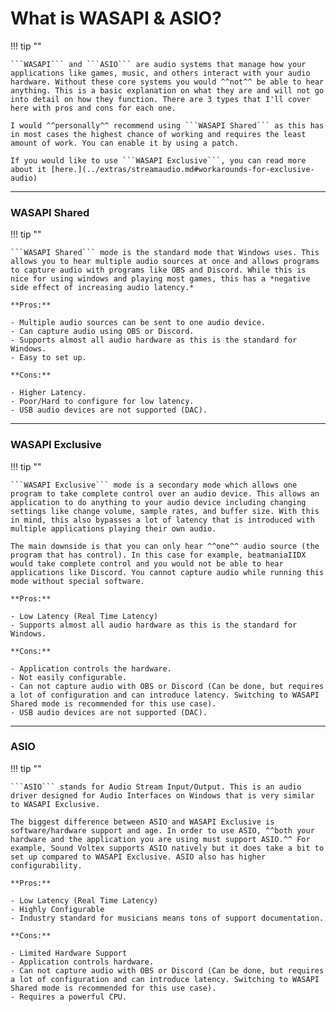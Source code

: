 # What is WASAPI & ASIO?

!!! tip ""

	```WASAPI``` and ```ASIO``` are audio systems that manage how your applications like games, music, and others interact with your audio hardware. Without these core systems you would ^^not^^ be able to hear anything. This is a basic explanation on what they are and will not go into detail on how they function. There are 3 types that I'll cover here with pros and cons for each one.

	I would ^^personally^^ recommend using ```WASAPI Shared``` as this has in most cases the highest chance of working and requires the least amount of work. You can enable it by using a patch.

	If you would like to use ```WASAPI Exclusive```, you can read more about it [here.](../extras/streamaudio.md#workarounds-for-exclusive-audio)

---
### WASAPI Shared

!!! tip ""

	```WASAPI Shared``` mode is the standard mode that Windows uses. This allows you to hear multiple audio sources at once and allows programs to capture audio with programs like OBS and Discord. While this is nice for using windows and playing most games, this has a *negative side effect of increasing audio latency.*

	**Pros:**

	- Multiple audio sources can be sent to one audio device.
	- Can capture audio using OBS or Discord.
	- Supports almost all audio hardware as this is the standard for Windows.
	- Easy to set up.
	
	**Cons:**

	- Higher Latency.
	- Poor/Hard to configure for low latency.
	- USB audio devices are not supported (DAC).

---
### WASAPI Exclusive

!!! tip ""

	```WASAPI Exclusive``` mode is a secondary mode which allows one program to take complete control over an audio device. This allows an application to do anything to your audio device including changing settings like change volume, sample rates, and buffer size. With this in mind, this also bypasses a lot of latency that is introduced with multiple applications playing their own audio. 

	The main downside is that you can only hear ^^one^^ audio source (the program that has control). In this case for example, beatmaniaIIDX would take complete control and you would not be able to hear applications like Discord. You cannot capture audio while running this mode without special software.

	**Pros:**

	- Low Latency (Real Time Latency)
	- Supports almost all audio hardware as this is the standard for Windows.
	
	**Cons:**

	- Application controls the hardware.
	- Not easily configurable.
	- Can not capture audio with OBS or Discord (Can be done, but requires a lot of configuration and can introduce latency. Switching to WASAPI Shared mode is recommended for this use case).
	- USB audio devices are not supported (DAC).

---
### ASIO

!!! tip ""

	```ASIO``` stands for Audio Stream Input/Output. This is an audio driver designed for Audio Interfaces on Windows that is very similar to WASAPI Exclusive.

	The biggest difference between ASIO and WASAPI Exclusive is software/hardware support and age. In order to use ASIO, ^^both your hardware and the application you are using must support ASIO.^^ For example, Sound Voltex supports ASIO natively but it does take a bit to set up compared to WASAPI Exclusive. ASIO also has higher configurability.

	**Pros:**

	- Low Latency (Real Time Latency)
	- Highly Configurable
	- Industry standard for musicians means tons of support documentation.
	
	**Cons:**

	- Limited Hardware Support
	- Application controls hardware.
	- Can not capture audio with OBS or Discord (Can be done, but requires a lot of configuration and can introduce latency. Switching to WASAPI Shared mode is recommended for this use case).
	- Requires a powerful CPU.